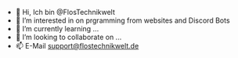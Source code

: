 - 👋 Hi, Ich bin @FlosTechnikwelt
- 👀 I’m interested in on prgramming from websites and Discord Bots
- 🌱 I’m currently learning ...
- 💞️ I’m looking to collaborate on ...
- 📫 E-Mail support@flostechnikwelt.de

<!---
FlosTechnikwelt/FlosTechnikwelt is a ✨ special ✨ repository because its `README.md` (this file) appears on your GitHub profile.
You can click the Preview link to take a look at your changes.
--->
